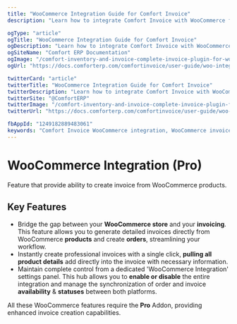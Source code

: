 ```yaml
---
title: "WooCommerce Integration Guide for Comfort Invoice"
description: "Learn how to integrate Comfort Invoice with WooCommerce for automatic invoice generation. Sync orders, create automated invoices, and streamline ecommerce billing workflows seamlessly."

ogType: "article"
ogTitle: "WooCommerce Integration Guide for Comfort Invoice"
ogDescription: "Learn how to integrate Comfort Invoice with WooCommerce for automatic invoice generation. Sync orders, create automated invoices, and streamline ecommerce billing workflows seamlessly."
ogSiteName: "Comfort ERP Documentation"
ogImage: "/comfort-inventory-and-invoice-complete-invoice-plugin-for-wordpress.webp"
ogUrl: "https://docs.comforterp.com/comfortinvoice/user-guide/woo-integration"

twitterCard: "article"
twitterTitle: "WooCommerce Integration Guide for Comfort Invoice"
twitterDescription: "Learn how to integrate Comfort Invoice with WooCommerce for automatic invoice generation. Sync orders, create automated invoices, and streamline ecommerce billing workflows seamlessly."
twitterSite: "@ComfortERP"
twitterImage: "/comfort-inventory-and-invoice-complete-invoice-plugin-for-wordpress.webp"
twitterUrl: "https://docs.comforterp.com/comfortinvoice/user-guide/woo-integration"

fbAppId: "1249182889483061"
keywords: "Comfort Invoice WooCommerce integration, WooCommerce invoices, ecommerce invoicing, automatic invoices, order to invoice, Woo orders, online store invoicing, automated billing, WooCommerce sync, order management"
---
```


# WooCommerce Integration (Pro)

Feature that provide ability to create invoice from WooCommerce products.

## Key Features ##

+ Bridge the gap between your **WooCommerce store** and your **invoicing**. This feature allows you to generate detailed invoices directly from WooCommerce **products** and create **orders**, streamlining your workflow.
+ Instantly create professional invoices with a single click, **pulling all product details** add directly into the invoice with necessary information.
+ Maintain complete control from a dedicated 'WooCommerce Integration' settings panel. This hub allows you to **enable or disable** the entire integration and manage the synchronization of order and invoice **availability** & **statuses** between both platforms.

All these WooCommerce features require the **Pro** Addon, providing enhanced invoice creation capabilities.